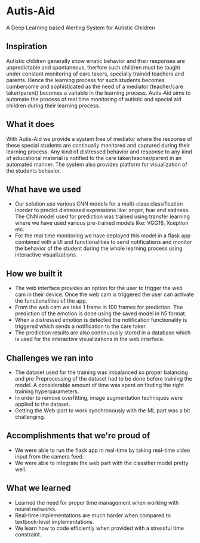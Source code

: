 <h1>Autis-Aid </h1>
A Deep Learning based Alerting System for Autistic Children

<H2>Inspiration</H2>
Autistic children generally show erratic behavior and their responses are unpredictable and spontaneous, therfore such children must be taught under constant monitoring of care takers, specially trained teachers and parents. Hence the learning process for such students becomes cumbersome and sophisticated as the need of a mediator (teacher/care taker/parent) becomes a variable in the learning process. Autis-Aid aims to automate the process of real time monitoring of autistic and special aid children during their learning process.

<H2>What it does</H2>
With Autis-Aid we provide a system free of mediator where the response of these special students are continually monitored and captured during their learning process. Any kind of distressed behavior and response to any kind of educational material is notified to the care taker/teacher/parent in an automated manner. The system also provides platform for visualization of the students behavior.

<H2>What have we used</H2>
<ul>
  <li> Our solution use various CNN models for a multi-class classification inorder to predict distressed expressions like: anger, fear and sadness. The CNN model used for prediction was trained using transfer learning where we have used various pre-trained models like: VGG16, Xception etc. </li>
  
  <li> For the real time monitoring we have deployed this model in a flask app combined with a UI and functionalities to send notifications and monitor the behavior of the student during the whole learning process using interactive visualizations. </li>
</ul>

<H2>How we built it</H2>
<ul>
  <li> The web interface provides an option for the user to trigger the web cam in their device. Once the web cam is triggered the user can activate the functionalities of the app. </li>
  <li> From the web cam we take 1 frame in 100 frames for prediction. The prediction of the emotion is done using the saved model in h5 format. </li>
  <li> When a distressed emotion is detected the notification functionality is triggered which sends a notification to the care taker. </li>
  <li> The prediction results are also continuously stored in a database which is used for the interactive visualizations in the web interface. </li>
</ul>

<H2>Challenges we ran into</H2>
<ul>
  <li> The dataset used for the training was imbalanced so proper balancing and pre Preprocessing of the dataset had to be done before training the model.
A considerable amount of time was spent on finding the right training hyperparameters. </li>
  <li> In order to remove overfitting, image augmentation techniques were applied to the dataset. </li>
  <li> Getting the Web-part to work synchronously with the ML part was a bit challenging. </li>
</ul>

<H2>Accomplishments that we're proud of</H2>
<ul>
  <li> We were able to run the flask app in real-time by taking real-time video input from the camera feed. </li>
  <li> We were able to integrate the web part with the classifier model pretty well. </li>
</ul>

<H2>What we learned</H2>
<ul>
  <li> Learned the need for proper time management when working with neural networks. </li>
  <li> Real-time implementations are much harder when compared to textbook-level implementations. </li>
  <li> We learn how to code efficiently when provided with a stressful time constraint. </li>
</ul>

